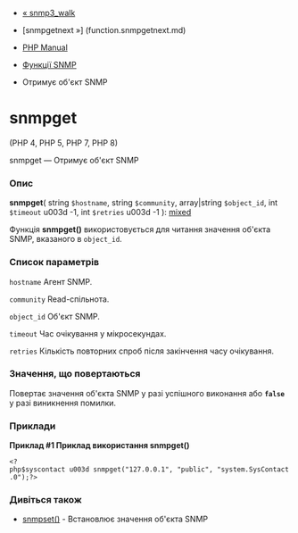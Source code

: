 - [« snmp3_walk](function.snmp3-walk.md)
- [snmpgetnext »] (function.snmpgetnext.md)

- [PHP Manual](index.md)
- [Функції SNMP](ref.snmp.md)
- Отримує об'єкт SNMP

# snmpget

(PHP 4, PHP 5, PHP 7, PHP 8)

snmpget — Отримує об'єкт SNMP

### Опис

**snmpget**(
string `$hostname`,
string `$community`,
array\|string `$object_id`,
int `$timeout` u003d -1,
int `$retries` u003d -1
):
[mixed](language.types.declarations.md#language.types.declarations.mixed)

Функція **snmpget()** використовується для читання значення об'єкта SNMP,
вказаного в `object_id`.

### Список параметрів

`hostname`
Агент SNMP.

`community`
Read-спільнота.

`object_id`
Об'єкт SNMP.

`timeout`
Час очікування у мікросекундах.

`retries`
Кількість повторних спроб після закінчення часу очікування.

### Значення, що повертаються

Повертає значення об'єкта SNMP у разі успішного виконання або
**`false`** у разі виникнення помилки.

### Приклади

**Приклад #1 Приклад використання **snmpget()****

` <?php$syscontact u003d snmpget("127.0.0.1", "public", "system.SysContact.0");?> `

### Дивіться також

- [snmpset()](function.snmpset.md) - Встановлює значення об'єкта
SNMP
